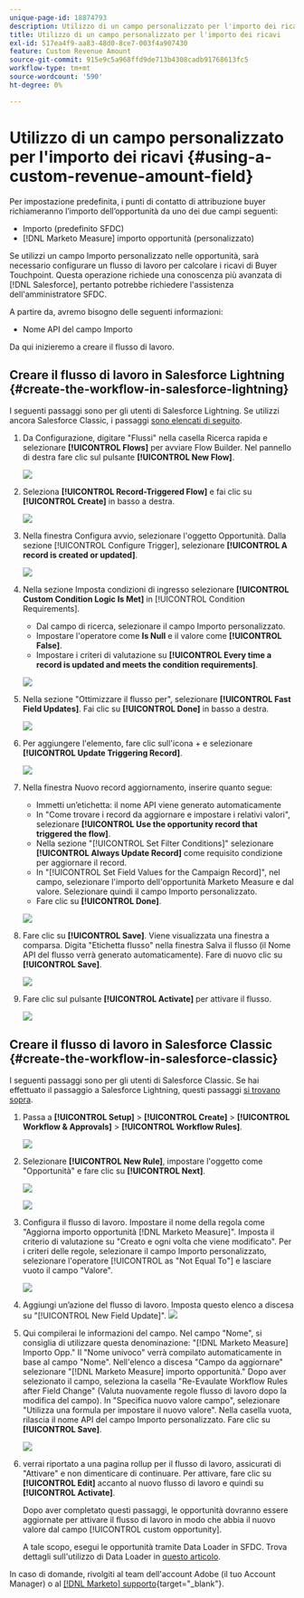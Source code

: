 ```yaml
---
unique-page-id: 18874793
description: Utilizzo di un campo personalizzato per l'importo dei ricavi - [!DNL Marketo Measure]
title: Utilizzo di un campo personalizzato per l'importo dei ricavi
exl-id: 517ea4f9-aa83-48d0-8ce7-003f4a907430
feature: Custom Revenue Amount
source-git-commit: 915e9c5a968ffd9de713b4308cadb91768613fc5
workflow-type: tm+mt
source-wordcount: '590'
ht-degree: 0%

---
```


# Utilizzo di un campo personalizzato per l&#39;importo dei ricavi {#using-a-custom-revenue-amount-field}

Per impostazione predefinita, i punti di contatto di attribuzione buyer richiameranno l’importo dell’opportunità da uno dei due campi seguenti:

* Importo (predefinito SFDC)
* [!DNL Marketo Measure] importo opportunità (personalizzato)

Se utilizzi un campo Importo personalizzato nelle opportunità, sarà necessario configurare un flusso di lavoro per calcolare i ricavi di Buyer Touchpoint. Questa operazione richiede una conoscenza più avanzata di [!DNL Salesforce], pertanto potrebbe richiedere l&#39;assistenza dell&#39;amministratore SFDC.

A partire da, avremo bisogno delle seguenti informazioni:

* Nome API del campo Importo

Da qui inizieremo a creare il flusso di lavoro.

## Creare il flusso di lavoro in Salesforce Lightning {#create-the-workflow-in-salesforce-lightning}

I seguenti passaggi sono per gli utenti di Salesforce Lightning. Se utilizzi ancora Salesforce Classic, i passaggi [sono elencati di seguito](#create-the-workflow-in-salesforce-classic).

1. Da Configurazione, digitare &quot;Flussi&quot; nella casella Ricerca rapida e selezionare **[!UICONTROL Flows]** per avviare Flow Builder. Nel pannello di destra fare clic sul pulsante **[!UICONTROL New Flow]**.

   ![](assets/using-a-custom-revenue-amount-field-1.png)

1. Seleziona **[!UICONTROL Record-Triggered Flow]** e fai clic su **[!UICONTROL Create]** in basso a destra.

   ![](assets/using-a-custom-revenue-amount-field-2.png)

1. Nella finestra Configura avvio, selezionare l&#39;oggetto Opportunità. Dalla sezione [!UICONTROL Configure Trigger], selezionare **[!UICONTROL A record is created or updated]**.

   ![](assets/using-a-custom-revenue-amount-field-3.png)

1. Nella sezione Imposta condizioni di ingresso selezionare **[!UICONTROL Custom Condition Logic Is Met]** in [!UICONTROL Condition Requirements].
   * Dal campo di ricerca, selezionare il campo Importo personalizzato.
   * Impostare l&#39;operatore come **Is Null** e il valore come **[!UICONTROL False]**.
   * Impostare i criteri di valutazione su **[!UICONTROL Every time a record is updated and meets the condition requirements]**.

   ![](assets/using-a-custom-revenue-amount-field-4.png)

1. Nella sezione &quot;Ottimizzare il flusso per&quot;, selezionare **[!UICONTROL Fast Field Updates]**. Fai clic su **[!UICONTROL Done]** in basso a destra.

   ![](assets/using-a-custom-revenue-amount-field-5.png)

1. Per aggiungere l&#39;elemento, fare clic sull&#39;icona + e selezionare **[!UICONTROL Update Triggering Record]**.

   ![](assets/using-a-custom-revenue-amount-field-6.png)

1. Nella finestra Nuovo record aggiornamento, inserire quanto segue:

   * Immetti un’etichetta: il nome API viene generato automaticamente
   * In &quot;Come trovare i record da aggiornare e impostare i relativi valori&quot;, selezionare **[!UICONTROL Use the opportunity record that triggered the flow]**.
   * Nella sezione &quot;[!UICONTROL Set Filter Conditions]&quot; selezionare **[!UICONTROL Always Update Record]** come requisito condizione per aggiornare il record.
   * In &quot;[!UICONTROL Set Field Values for the Campaign Record]&quot;, nel campo, selezionare l&#39;importo dell&#39;opportunità Marketo Measure e dal valore. Selezionare quindi il campo Importo personalizzato.
   * Fare clic su **[!UICONTROL Done]**.

   ![](assets/using-a-custom-revenue-amount-field-7.png)

1. Fare clic su **[!UICONTROL Save]**. Viene visualizzata una finestra a comparsa. Digita &quot;Etichetta flusso&quot; nella finestra Salva il flusso (il Nome API del flusso verrà generato automaticamente). Fare di nuovo clic su **[!UICONTROL Save]**.

   ![](assets/using-a-custom-revenue-amount-field-8.png)

1. Fare clic sul pulsante **[!UICONTROL Activate]** per attivare il flusso.

   ![](assets/using-a-custom-revenue-amount-field-9.png)

## Creare il flusso di lavoro in Salesforce Classic {#create-the-workflow-in-salesforce-classic}

I seguenti passaggi sono per gli utenti di Salesforce Classic. Se hai effettuato il passaggio a Salesforce Lightning, questi passaggi [si trovano sopra](#create-the-workflow-in-salesforce-lightning).

1. Passa a **[!UICONTROL Setup]** > **[!UICONTROL Create]** > **[!UICONTROL Workflow & Approvals]** > **[!UICONTROL Workflow Rules]**.

   ![](assets/using-a-custom-revenue-amount-field-10.png)

1. Selezionare **[!UICONTROL New Rule]**, impostare l&#39;oggetto come &quot;Opportunità&quot; e fare clic su **[!UICONTROL Next]**.

   ![](assets/using-a-custom-revenue-amount-field-11.png)

   ![](assets/using-a-custom-revenue-amount-field-12.png)

1. Configura il flusso di lavoro. Impostare il nome della regola come &quot;Aggiorna importo opportunità [!DNL Marketo Measure]&quot;. Imposta il criterio di valutazione su &quot;Creato e ogni volta che viene modificato&quot;. Per i criteri delle regole, selezionare il campo Importo personalizzato, selezionare l&#39;operatore [!UICONTROL as "Not Equal To"] e lasciare vuoto il campo &quot;Valore&quot;.

   ![](assets/using-a-custom-revenue-amount-field-13.png)

1. Aggiungi un’azione del flusso di lavoro. Imposta questo elenco a discesa su &quot;[!UICONTROL New Field Update]&quot;.
   ![](assets/using-a-custom-revenue-amount-field-14.png)

1. Qui compilerai le informazioni del campo. Nel campo &quot;Nome&quot;, si consiglia di utilizzare questa denominazione: &quot;[!DNL Marketo Measure] Importo Opp.&quot; Il &quot;Nome univoco&quot; verrà compilato automaticamente in base al campo &quot;Nome&quot;. Nell&#39;elenco a discesa &quot;Campo da aggiornare&quot; selezionare &quot;[!DNL Marketo Measure] importo opportunità.&quot; Dopo aver selezionato il campo, seleziona la casella &quot;Re-Evaulate Workflow Rules after Field Change&quot; (Valuta nuovamente regole flusso di lavoro dopo la modifica del campo). In &quot;Specifica nuovo valore campo&quot;, selezionare &quot;Utilizza una formula per impostare il nuovo valore&quot;. Nella casella vuota, rilascia il nome API del campo Importo personalizzato. Fare clic su **[!UICONTROL Save]**.

   ![](assets/using-a-custom-revenue-amount-field-15.png)

1. verrai riportato a una pagina rollup per il flusso di lavoro, assicurati di &quot;Attivare&quot; e non dimenticare di continuare. Per attivare, fare clic su **[!UICONTROL Edit]** accanto al nuovo flusso di lavoro e quindi su **[!UICONTROL Activate]**.

   Dopo aver completato questi passaggi, le opportunità dovranno essere aggiornate per attivare il flusso di lavoro in modo che abbia il nuovo valore dal campo [!UICONTROL custom opportunity].

   A tale scopo, esegui le opportunità tramite Data Loader in SFDC. Trova dettagli sull&#39;utilizzo di Data Loader in [questo articolo](/help/advanced-marketo-measure-features/custom-revenue-amount/using-data-loader-to-update-marketo-measure-custom-amount-field.md).

In caso di domande, rivolgiti al team dell&#39;account Adobe (il tuo Account Manager) o al [[!DNL Marketo] supporto](https://nation.marketo.com/t5/support/ct-p/Support){target="_blank"}.
